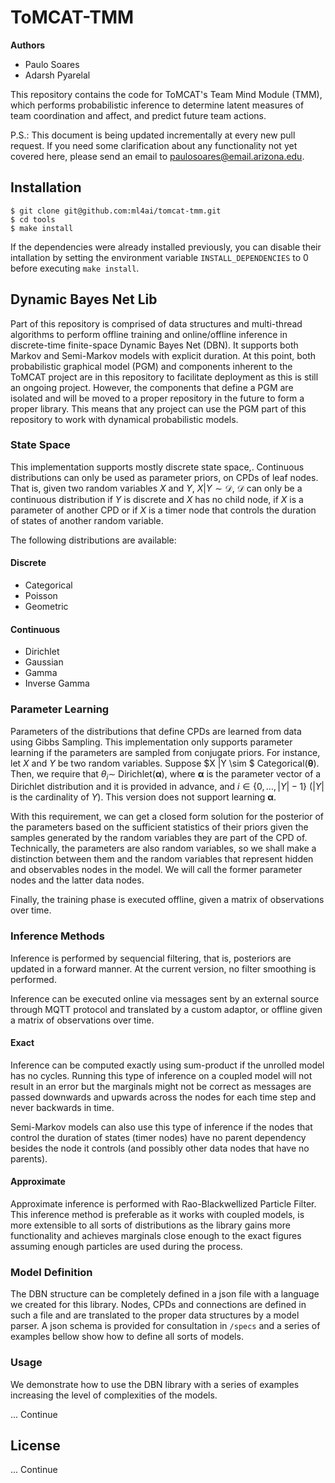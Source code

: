 # ToMCAT-TMM

**Authors**

- Paulo Soares
- Adarsh Pyarelal

This repository contains the code for ToMCAT's Team Mind Module (TMM), which performs probabilistic inference to determine latent measures of team coordination and affect, and predict future team actions.

P.S.: This document is being updated incrementally at every new pull request. If you need some clarification about any functionality not yet covered here, please send an email to paulosoares@email.arizona.edu.

## Installation

```
$ git clone git@github.com:ml4ai/tomcat-tmm.git
$ cd tools
$ make install
```

If the dependencies were already installed previously, you can disable their intallation by setting the environment variable `INSTALL_DEPENDENCIES` to 0 before executing `make install`.

## Dynamic Bayes Net Lib

Part of this repository is comprised of data structures and multi-thread algorithms to perform offline training and online/offline inference in discrete-time finite-space Dynamic Bayes Net (DBN). It supports both Markov and Semi-Markov models with explicit duration. At this point, both probabilistic graphical model (PGM) and components inherent to the ToMCAT project are in this repository to facilitate deployment as this is still an ongoing project. However, the components that define a PGM are isolated and will be moved to a proper repository in the future to form a proper library. This means that any project can use the PGM part of this repository to work with dynamical probabilistic models.

### State Space

This implementation supports mostly discrete state space,. Continuous distributions can only be used as parameter priors, on CPDs of leaf nodes. That is, given two random variables $X$ and $Y$, $X|Y \sim \mathcal{D}$, $\mathcal{D}$ can only be a continuous distribution if $Y$ is discrete and $X$ has no child node, if $X$ is a parameter of another CPD or if $X$ is a timer node that controls the duration of states of another random variable. 

The following distributions are available:

#### Discrete

- Categorical
- Poisson
- Geometric

#### Continuous

- Dirichlet
- Gaussian
- Gamma
- Inverse Gamma

### Parameter Learning

Parameters of the distributions that define CPDs are learned from data using Gibbs Sampling. This implementation only supports parameter learning if the parameters are sampled from conjugate priors. For instance, let $X$ and $Y$ be two random variables. Suppose $X |Y \sim $ Categorical($\mathbf{\theta}$). Then, we require that $\theta_i \sim$ Dirichlet($\mathbf{\alpha}$), where $\mathbf{\alpha}$ is the parameter vector of a Dirichlet distribution and it is provided in advance, and $i \in \{0, \dots, |Y| - 1\}$ ($|Y|$ is the cardinality of $Y$). This version does not support learning $\mathbf{\alpha}$.

With this requirement, we can get a closed form solution for the posterior of the parameters based on the sufficient statistics of their priors given the samples generated by the random variables they are part of the CPD of. Technically, the parameters are also random variables, so we shall make a distinction between them and the random variables that represent hidden and observables nodes in the model. We will call the former parameter nodes and the latter data nodes.

Finally, the training phase is executed offline, given a matrix of observations over time. 

### Inference Methods

Inference is performed by sequencial filtering, that is, posteriors are updated in a forward manner. At the current version, no filter smoothing is performed.

Inference can be executed online via messages sent by an external source through MQTT protocol and translated by a custom adaptor, or offline given a matrix of observations over time. 

#### Exact

Inference can be computed exactly using sum-product if the unrolled model has no cycles. Running this type of inference on a coupled model will not result in an error but the marginals might not be correct as messages are passed downwards and upwards across the nodes for each time step and never backwards in time.  

Semi-Markov models can also use this type of inference if the nodes that control the duration of states (timer nodes) have no parent dependency besides the node it controls (and possibly other data nodes that have no parents).

#### Approximate

Approximate inference is performed with Rao-Blackwellized Particle Filter. This inference method is preferable as it works with coupled models, is more extensible to all sorts of distributions as the library gains more functionality and achieves marginals close enough to the exact figures assuming enough particles are used during the process.    

### Model Definition

The DBN structure can be completely defined in a json file with a language we created for this library. Nodes, CPDs and connections are defined in such a file and are translated to the proper data structures by a model parser. A json schema is provided for consultation in `/specs` and a series of examples bellow show how to define all sorts of models. 

### Usage

We demonstrate how to use the DBN library with a series of examples increasing the level of complexities of the models.

... Continue 

## License

... Continue



  

